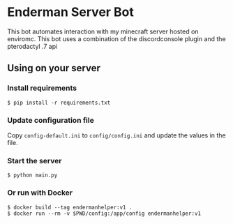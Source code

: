 # Enderman Server Bot
This bot automates interaction with my minecraft server hosted on enviromc. This bot uses a combination of the discordconsole plugin and the pterodactyl .7 api

## Using on your server

### Install requirements
```
$ pip install -r requirements.txt
```

### Update configuration file
Copy `config-default.ini` to `config/config.ini` and update the values in the file.

### Start the server
```
$ python main.py
```

### Or run with Docker
```
$ docker build --tag endermanhelper:v1 .
$ docker run --rm -v $PWD/config:/app/config endermanhelper:v1
```